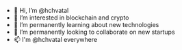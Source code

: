 - 👋 Hi, I’m @hchvatal
- 👀 I’m interested in blockchain and crypto
- 🌱 I’m permanently learning about new technologies
- 💞️ I’m permanently looking to collaborate on new startups
- 📫 I'm @hchvatal everywhere

<!---
hchvatal/hchvatal is a ✨ special ✨ repository because its `README.md` (this file) appears on your GitHub profile.
You can click the Preview link to take a look at your changes.
--->
